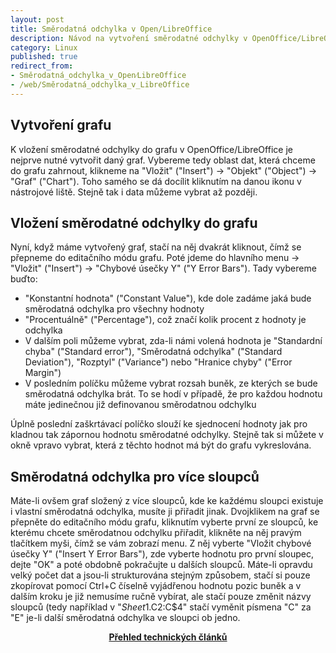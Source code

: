 ```yaml
---
layout: post
title: Směrodatná odchylka v Open/LibreOffice
description: Návod na vytvoření směrodatné odchylky v OpenOffice/LibreOffice, vytvoření grafu, vložení odchylky do grafu a vytvoření směrodatné odchylky pro více sloupců.
category: Linux
published: true
redirect_from:
- Směrodatná_odchylka_v_Open⁄LibreOffice
- /web/Směrodatná_odchylka_v_LibreOffice
---
```


## Vytvoření grafu

K vložení směrodatné odchylky do grafu v OpenOffice/LibreOffice je nejprve nutné vytvořit daný graf. Vybereme tedy oblast dat, která chceme do grafu zahrnout, klikneme na "Vložit" ("Insert") -> "Objekt" ("Object") -> "Graf" ("Chart"). Toho samého se dá docílit kliknutím na danou ikonu v nástrojové liště. Stejně tak i data můžeme vybrat až později.
## Vložení směrodatné odchylky do grafu

Nyní, když máme vytvořený graf, stačí na něj dvakrát kliknout, čímž se přepneme do editačního módu grafu. Poté jdeme do hlavního menu -> "Vložit" ("Insert") -> "Chybové úsečky Y" ("Y Error Bars"). Tady vybereme buďto:

* "Konstantní hodnota" ("Constant Value"), kde dole zadáme jaká bude směrodatná odchylka pro všechny hodnoty
* "Procentuálně" ("Percentage"), což značí kolik procent z hodnoty je odchylka
* V dalším poli můžeme vybrat, zda-li námi volená hodnota je "Standardní chyba" ("Standard error"), "Směrodatná odchylka" ("Standard Deviation"), "Rozptyl" ("Variance") nebo "Hranice chyby" ("Error Margin")
* V posledním políčku můžeme vybrat rozsah buněk, ze kterých se bude směrodatná odchylka brát. To se hodí v případě, že pro každou hodnotu máte jedinečnou již definovanou směrodatnou odchylku

Úplně poslední zaškrtávací políčko slouží ke sjednocení hodnoty jak pro kladnou tak zápornou hodnotu směrodatné odchylky. Stejně tak si můžete v okně vpravo vybrat, která z těchto hodnot má být do grafu vykreslována.
## Směrodatná odchylka pro více sloupců

Máte-li ovšem graf složený z více sloupců, kde ke každému sloupci existuje i vlastní směrodatná odchylka, musíte ji přiřadit jinak. Dvojklikem na graf se přepněte do editačního módu grafu, kliknutím vyberte první ze sloupců, ke kterému chcete směrodatnou odchylku přiřadit, klikněte na něj pravým tlačítkem myši, čímž se vám zobrazí menu. Z něj vyberte "Vložit chybové úsečky Y" ("Insert Y Error Bars"), zde vyberte hodnotu pro první sloupec, dejte "OK" a poté obdobně pokračujte u dalších sloupců. Máte-li opravdu velký počet dat a jsou-li strukturována stejným způsobem, stačí si pouze zkopírovat pomocí Ctrl+C číselně vyjádřenou hodnotu pozic buněk a v dalším kroku je již nemusíme ručně vybírat, ale stačí pouze změnit názvy sloupců (tedy například v "$Sheet1.$C$2:$C$4" stačí vyměnit písmena "C" za "E" je-li další směrodatná odchylka ve sloupci ob jedno.

<center><b><a href="../">Přehled technických článků</a></b></center>
